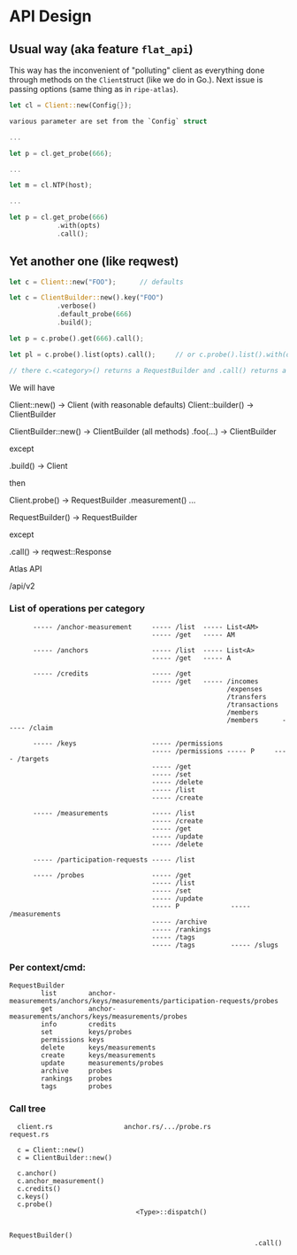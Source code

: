 # API Design

## Usual way (aka feature `flat_api`)

This way has the inconvenient of "polluting" client as everything done through methods
on the `Client`struct (like we do in Go.).  Next issue is passing options (same thing as in `ripe-atlas`).

```rs
let cl = Client::new(Config{});

various parameter are set from the `Config` struct

...

let p = cl.get_probe(666);

...

let m = cl.NTP(host);     

...

let p = cl.get_probe(666)
            .with(opts)
            .call();       
```

## Yet another one (like reqwest)

```rs
let c = Client::new("FOO");      // defaults

let c = ClientBuilder::new().key("FOO")
            .verbose()
            .default_probe(666)
            .build();

let p = c.probe().get(666).call();

let pl = c.probe().list(opts).call();     // or c.probe().list().with(opts).call();

// there c.<category>() returns a RequestBuilder and .call() returns a Response.
```

We will have

Client::new() -> Client (with reasonable defaults)
Client::builder() -> ClientBuilder

ClientBuilder::new() -> ClientBuilder
(all methods)
.foo(...) -> ClientBuilder

except

.build() -> Client

then

Client.probe()      -> RequestBuilder
      .measurement()
...

RequestBuilder() -> RequestBuilder

except

.call() -> reqwest::Response


Atlas API

/api/v2

### List of operations per category

          ----- /anchor-measurement     ----- /list  ----- List<AM>
                                        ----- /get   ----- AM

          ----- /anchors                ----- /list  ----- List<A>
                                        ----- /get   ----- A

          ----- /credits                ----- /get
                                        ----- /get   ----- /incomes
                                                           /expenses
                                                           /transfers
                                                           /transactions
                                                           /members
                                                           /members      ----- /claim

          ----- /keys                   ----- /permissions
                                        ----- /permissions ----- P     ---- /targets
                                        ----- /get
                                        ----- /set
                                        ----- /delete
                                        ----- /list
                                        ----- /create

          ----- /measurements           ----- /list
                                        ----- /create
                                        ----- /get
                                        ----- /update
                                        ----- /delete

          ----- /participation-requests ----- /list

          ----- /probes                 ----- /get
                                        ----- /list
                                        ----- /set
                                        ----- /update
                                        ----- P             ----- /measurements
                                        ----- /archive
                                        ----- /rankings
                                        ----- /tags
                                        ----- /tags         ----- /slugs

### Per context/cmd:

    RequestBuilder
            list        anchor-measurements/anchors/keys/measurements/participation-requests/probes
            get         anchor-measurements/anchors/keys/measurements/probes
            info        credits
            set         keys/probes
            permissions keys
            delete      keys/measurements            
            create      keys/measurements
            update      measurements/probes
            archive     probes
            rankings    probes
            tags        probes

### Call tree

      client.rs                  anchor.rs/.../probe.rs           request.rs

      c = Client::new()
      c = ClientBuilder::new()

      c.anchor()
      c.anchor_measurement()
      c.credits()
      c.keys()
      c.probe()
                                    <Type>::dispatch()

                                                                  RequestBuilder()
                                                                  .call()

